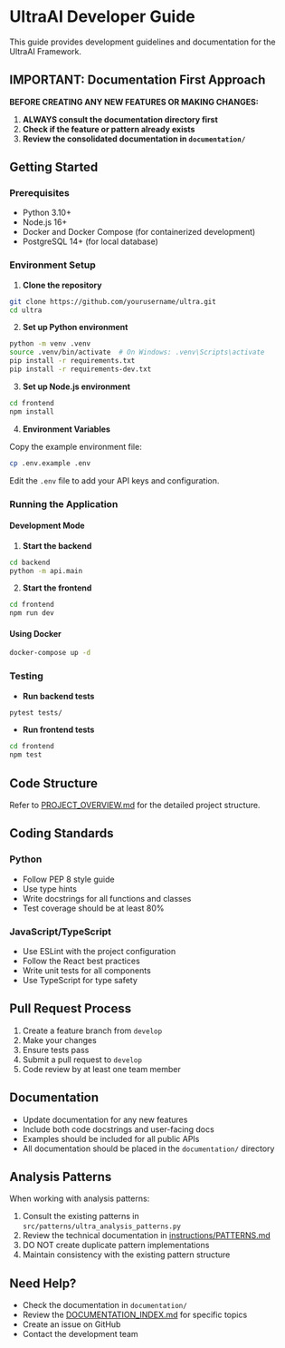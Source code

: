 # UltraAI Developer Guide

This guide provides development guidelines and documentation for the UltraAI Framework.

## IMPORTANT: Documentation First Approach

**BEFORE CREATING ANY NEW FEATURES OR MAKING CHANGES:**

1. **ALWAYS consult the documentation directory first**
2. **Check if the feature or pattern already exists**
3. **Review the consolidated documentation in `documentation/`**

## Getting Started

### Prerequisites

- Python 3.10+
- Node.js 16+
- Docker and Docker Compose (for containerized development)
- PostgreSQL 14+ (for local database)

### Environment Setup

1. **Clone the repository**

```bash
git clone https://github.com/yourusername/ultra.git
cd ultra
```

2. **Set up Python environment**

```bash
python -m venv .venv
source .venv/bin/activate  # On Windows: .venv\Scripts\activate
pip install -r requirements.txt
pip install -r requirements-dev.txt
```

3. **Set up Node.js environment**

```bash
cd frontend
npm install
```

4. **Environment Variables**

Copy the example environment file:

```bash
cp .env.example .env
```

Edit the `.env` file to add your API keys and configuration.

### Running the Application

#### Development Mode

1. **Start the backend**

```bash
cd backend
python -m api.main
```

2. **Start the frontend**

```bash
cd frontend
npm run dev
```

#### Using Docker

```bash
docker-compose up -d
```

### Testing

- **Run backend tests**

```bash
pytest tests/
```

- **Run frontend tests**

```bash
cd frontend
npm test
```

## Code Structure

Refer to [PROJECT_OVERVIEW.md](../PROJECT_OVERVIEW.md) for the detailed project structure.

## Coding Standards

### Python

- Follow PEP 8 style guide
- Use type hints
- Write docstrings for all functions and classes
- Test coverage should be at least 80%

### JavaScript/TypeScript

- Use ESLint with the project configuration
- Follow the React best practices
- Write unit tests for all components
- Use TypeScript for type safety

## Pull Request Process

1. Create a feature branch from `develop`
2. Make your changes
3. Ensure tests pass
4. Submit a pull request to `develop`
5. Code review by at least one team member

## Documentation

- Update documentation for any new features
- Include both code docstrings and user-facing docs
- Examples should be included for all public APIs
- All documentation should be placed in the `documentation/` directory

## Analysis Patterns

When working with analysis patterns:

1. Consult the existing patterns in `src/patterns/ultra_analysis_patterns.py`
2. Review the technical documentation in [instructions/PATTERNS.md](../instructions/PATTERNS.md)
3. DO NOT create duplicate pattern implementations
4. Maintain consistency with the existing pattern structure

## Need Help?

- Check the documentation in `documentation/`
- Review the [DOCUMENTATION_INDEX.md](../DOCUMENTATION_INDEX.md) for specific topics
- Create an issue on GitHub
- Contact the development team
